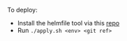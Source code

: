 To deploy:

* Install the helmfile tool via this [repo](https://github.com/roboll/helmfile)
* Run `./apply.sh <env> <git ref>`